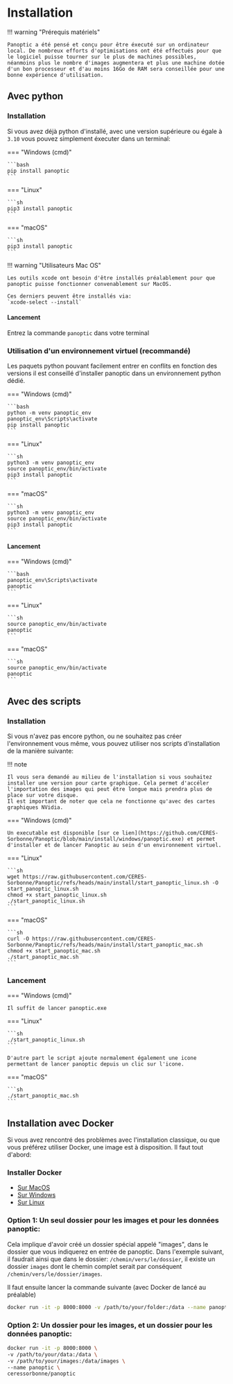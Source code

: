 # Installation

!!! warning "Prérequis matériels"

    Panoptic a été pensé et conçu pour être éxecuté sur un ordinateur local. De nombreux efforts d'optimisations ont été effectués pour que le logiciel puisse tourner sur le plus de machines possibles, néanmoins plus le nombre d'images augmentera et plus une machine dotée d'un bon processeur et d'au moins 16Go de RAM sera conseillée pour une bonne expérience d'utilisation.


## Avec python

### Installation

Si vous avez déjà python d'installé, avec une version supérieure ou égale à `3.10` vous pouvez simplement éxecuter dans un terminal: 

=== "Windows (cmd)"

    ```bash
    pip install panoptic
    ```

=== "Linux"

    ```sh
    pip3 install panoptic
    ```

=== "macOS"

    ```sh
    pip3 install panoptic
    ```

!!! warning "Utilisateurs Mac OS"

    Les outils xcode ont besoin d'être installés préalablement pour que panoptic puisse fonctionner convenablement sur MacOS. 

    Ces derniers peuvent être installés via:
    `xcode-select --install`


#### Lancement 

Entrez la commande `panoptic` dans votre terminal

### Utilisation d'un environnement virtuel (recommandé)

Les paquets python pouvant facilement entrer en conflits en fonction des versions il est conseillé d'installer panoptic dans un environnement python dédié. 

=== "Windows (cmd)"

    ```bash
    python -m venv panoptic_env
    panoptic_env\Scripts\activate
    pip install panoptic
    ```

=== "Linux"

    ```sh
    python3 -m venv panoptic_env
    source panoptic_env/bin/activate
    pip3 install panoptic
    ```

=== "macOS"

    ```sh
    python3 -m venv panoptic_env
    source panoptic_env/bin/activate
    pip3 install panoptic
    ```

#### Lancement

=== "Windows (cmd)"

    ```bash
    panoptic_env\Scripts\activate
    panoptic
    ```

=== "Linux"

    ```sh
    source panoptic_env/bin/activate
    panoptic
    ```

=== "macOS"

    ```sh
    source panoptic_env/bin/activate
    panoptic
    ```

## Avec des scripts

### Installation 

Si vous n'avez pas encore python, ou ne souhaitez pas créer l'environnement vous même, vous pouvez utiliser nos scripts d'installation de la manière suivante:

!!! note

    Il vous sera demandé au milieu de l'installation si vous souhaitez installer une version pour carte graphique. Cela permet d'accéler l'importation des images qui peut être longue mais prendra plus de place sur votre disque.
    Il est important de noter que cela ne fonctionne qu'avec des cartes graphiques NVidia.





=== "Windows (cmd)"

    Un executable est disponible [sur ce lien](https://github.com/CERES-Sorbonne/Panoptic/blob/main/install/windows/panoptic.exe) et permet d'installer et de lancer Panoptic au sein d'un environnement virtuel. 

=== "Linux"

    ```sh
    wget https://raw.githubusercontent.com/CERES-Sorbonne/Panoptic/refs/heads/main/install/start_panoptic_linux.sh -O start_panoptic_linux.sh
    chmod +x start_panoptic_linux.sh
    ./start_panoptic_linux.sh
    ```

=== "macOS"

    ```sh
    curl -O https://raw.githubusercontent.com/CERES-Sorbonne/Panoptic/refs/heads/main/install/start_panoptic_mac.sh
    chmod +x start_panoptic_mac.sh
    ./start_panoptic_mac.sh
    ```

### Lancement

=== "Windows (cmd)"

    Il suffit de lancer panoptic.exe 

=== "Linux"

    ```sh
    ./start_panoptic_linux.sh
    ```

    D'autre part le script ajoute normalement également une icone permettant de lancer panoptic depuis un clic sur l'icone.


=== "macOS"

    ```sh
    ./start_panoptic_mac.sh
    ```

## Installation avec Docker

Si vous avez rencontré des problèmes avec l'installation classique, ou que vous préférez utiliser Docker, une image est à disposition. Il faut tout d'abord:

### Installer Docker
- [Sur MacOS](https://docs.docker.com/desktop/install/mac-install/)
- [Sur Windows](https://docs.docker.com/desktop/install/windows-install/)
- [Sur Linux](https://docs.docker.com/desktop/install/linux-install/)


### Option 1: Un seul dossier pour les images et pour les données panoptic:

Cela implique d'avoir créé un dossier spécial appelé "images", dans le dossier que vous indiquerez en entrée de panoptic. Dans l'exemple suivant, il faudrait ainsi que dans le dossier: `/chemin/vers/le/dossier`, il existe un dossier `images` dont le chemin complet serait par conséquent `/chemin/vers/le/dossier/images`.

Il faut ensuite lancer la commande suivante (avec Docker de lancé au préalable)

```bash
docker run -it -p 8000:8000 -v /path/to/your/folder:/data --name panoptic ceressorbonne/panoptic
```

### Option 2: Un dossier pour les images, et un dossier pour les données panoptic:

```bash
docker run -it -p 8000:8000 \
-v /path/to/your/data:/data \
-v /path/to/your/images:/data/images \
--name panoptic \
ceressorbonne/panoptic
```
